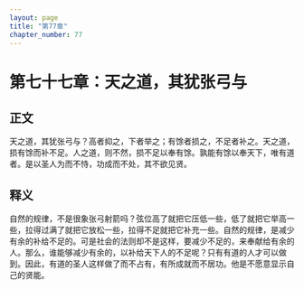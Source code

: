 ```yaml
---
layout: page
title: "第77章"
chapter_number: 77
---
```


# 第七十七章：天之道，其犹张弓与

## 正文
天之道，其犹张弓与？高者抑之，下者举之；有馀者损之，不足者补之。天之道，损有馀而补不足。人之道，则不然，损不足以奉有馀。孰能有馀以奉天下，唯有道者。是以圣人为而不恃，功成而不处，其不欲见贤。

## 释义
自然的规律，不是很象张弓射箭吗？弦位高了就把它压低一些，低了就把它举高一些，拉得过满了就把它放松一些，拉得不足就把它补充一些。自然的规律，是减少有余的补给不足的。可是社会的法则却不是这样，要减少不足的，来奉献给有余的人。那么，谁能够减少有余的，以补给天下人的不足呢？只有有道的人才可以做到。因此，有道的圣人这样做了而不占有，有所成就而不居功。他是不愿意显示自己的贤能。